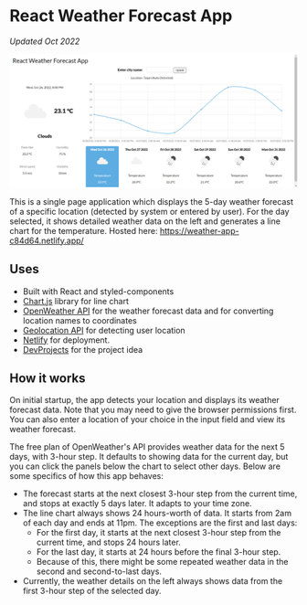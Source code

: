# React Weather Forecast App
*Updated Oct 2022*

![Example screenshot](public/example.png)

This is a single page application which displays the 5-day weather forecast of a specific location (detected by system or entered by user). For the day selected, it shows detailed weather data on the left and generates a line chart for the temperature. Hosted here: https://weather-app-c84d64.netlify.app/

## Uses

- Built with React and styled-components 
- [Chart.js](https://www.chartjs.org/) library for line chart
- [OpenWeather API](https://openweathermap.org/api) for the weather forecast data and for converting location names to coordinates
- [Geolocation API](https://developer.mozilla.org/en-US/docs/Web/API/Geolocation_API) for detecting user location
- [Netlify](https://www.netlify.com/) for deployment.
- [DevProjects](https://www.codementor.io/projects/web/weather-forecast-website-atx32lz7zb) for the project idea

## How it works

On initial startup, the app detects your location and displays its weather forecast data. Note that you may need to give the browser permissions first. You can also enter a location of your choice in the input field and view its weather forecast. 

The free plan of OpenWeather's API provides weather data for the next 5 days, with 3-hour step. It defaults to showing data for the current day, but you can click the panels below the chart to select other days. Below are some specifics of how this app behaves:

- The forecast starts at the next closest 3-hour step from the current time, and stops at exactly 5 days later. It adapts to your time zone. 
- The line chart always shows 24 hours-worth of data. It starts from 2am of each day and ends at 11pm. The exceptions are the first and last days:
   - For the first day, it starts at the next closest 3-hour step from the current time, and stops 24 hours later. 
   - For the last day, it starts at 24 hours before the final 3-hour step. 
   - Because of this, there might be some repeated weather data in the second and second-to-last days.
- Currently, the weather details on the left always shows data from the first 3-hour step of the selected day.
